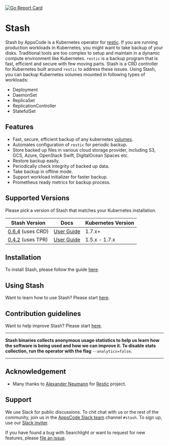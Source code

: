 [![Go Report Card](https://goreportcard.com/badge/github.com/appscode/stash)](https://goreportcard.com/report/github.com/appscode/stash)

# Stash
 Stash by AppsCode is a Kubernetes operator for [restic](https://restic.net). If you are running production workloads in Kubernetes, you might want to take backup of your disks. Traditional tools are too complex to setup and maintain in a dynamic compute environment like Kubernetes. `restic` is a backup program that is fast, efficient and secure with few moving parts. Stash is a CRD controller for Kubernetes built around `restic` to address these issues. Using Stash, you can backup Kubernetes volumes mounted in following types of workloads:
- Deployment
- DaemonSet
- ReplicaSet
- ReplicationController
- StatefulSet

## Features
 - Fast, secure, efficient backup of any kubernetes [volumes](https://kubernetes.io/docs/concepts/storage/volumes/).
 - Automates configuration of `restic` for periodic backup.
 - Store backed up files in various cloud storage provider, including S3, GCS, Azure, OpenStack Swift, DigitalOcean Spaces etc.
 - Restore backup easily.
 - Periodically check integrity of backed up data.
 - Take backup in offline mode.
 - Support workload initializer for faster backup.
 - Prometheus ready metrics for backup process.

## Supported Versions
Please pick a version of Stash that matches your Kubernetes installation.

| Stash Version                                                            | Docs                                                            | Kubernetes Version |
|--------------------------------------------------------------------------|-----------------------------------------------------------------|--------------------|
| [0.6.4](https://github.com/appscode/stash/releases/tag/0.6.4) (uses CRD) | [User Guide](https://appscode.com/products/stash/0.6.4)         | 1.7.x+             |
| [0.4.2](https://github.com/appscode/stash/releases/tag/0.4.2) (uses TPR) | [User Guide](https://github.com/appscode/stash/tree/0.4.2/docs) | 1.5.x - 1.7.x      |

## Installation

To install Stash, please follow the guide [here](https://appscode.com/products/stash/0.6.4/setup/install).

## Using Stash
Want to learn how to use Stash? Please start [here](https://appscode.com/products/stash/0.6.4).

## Contribution guidelines
Want to help improve Stash? Please start [here](https://appscode.com/products/stash/0.6.4/welcome/contributing).

---

**Stash binaries collects anonymous usage statistics to help us learn how the software is being used and how we can improve it. To disable stats collection, run the operator with the flag** `--analytics=false`.

---

## Acknowledgement
 - Many thanks to [Alexander Neumann](https://github.com/fd0) for [Restic](https://restic.net) project.

## Support
We use Slack for public discussions. To chit chat with us or the rest of the community, join us in the [AppsCode Slack team](https://appscode.slack.com/messages/C8NCX6N23/details/) channel `#stash`. To sign up, use our [Slack inviter](https://slack.appscode.com/).

If you have found a bug with Searchlight or want to request for new features, please [file an issue](https://github.com/appscode/stash/issues/new).
